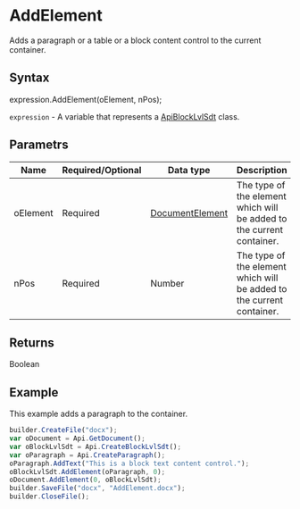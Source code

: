 # AddElement

Adds a paragraph or a table or a block content control to the current container.

## Syntax

expression.AddElement(oElement, nPos);

`expression` - A variable that represents a [ApiBlockLvlSdt](../ApiBlockLvlSdt.md) class.

## Parametrs

| **Name** | **Required/Optional** | **Data type** | **Description** |
| ------------- | ------------- | ------------- | ------------- |
| oElement | Required | [DocumentElement](../../../Enumerations/DocumentElement.md) | The type of the element which will be added to the current container. |
| nPos | Required | Number | The type of the element which will be added to the current container. |

## Returns

Boolean

## Example

This example adds a paragraph to the container.

```javascript
builder.CreateFile("docx");
var oDocument = Api.GetDocument();
var oBlockLvlSdt = Api.CreateBlockLvlSdt();
var oParagraph = Api.CreateParagraph();
oParagraph.AddText("This is a block text content control.");
oBlockLvlSdt.AddElement(oParagraph, 0);
oDocument.AddElement(0, oBlockLvlSdt);
builder.SaveFile("docx", "AddElement.docx");
builder.CloseFile();
```